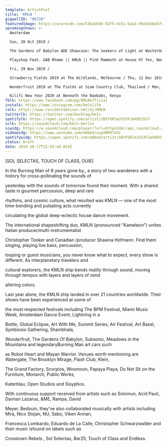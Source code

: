 ```yaml
---
template: ArtistPost
title: "KMLN "
gigwellID: "96720"
featuredImage: https://ucarecdn.com/53bab04b-82f5-4cb1-baa3-99a3e58a5704/-/crop/1077x389/85,0/-/preview/
upcomingshows: >-
  Amsterdam

  Sun, 20 Oct 2019 /

  The Gardens of Babylon ADE Showcase: The Seekers of Light at WesterUnie, Amsterdam /Fri, 15 Nov 2019 /

  Playshop Feat. GAB Rhome || KMLN || Pink Mammoth at House Of Yes, New York /

  Fri, 29 Nov 2019 /

  Strawberry Fields 2019 at The Wildlands, Melbourne / Thu, 12 Dec 2019 /

  Wonderfruit 2019 at The Fields at Siam Country Club, Thailand / Mon, 30 Dec 2019 /

  Kilifi New Year 2020 at Beneath the Baobabs, Kenya
fblk: https://www.facebook.com/pg/KMLNofficial
instalk: https://www.instagram.com/kmlnlife
ralk: https://www.residentadvisor.net/dj/KMLN
twitterlk: https://twitter.com/hashtag/kmln
spotifylk: https://open.spotify.com/artist/1BtFGRlmJS53FJaX8ESSS7
sclk: https://soundcloud.com/kmln-berlin
scwidg: https://w.soundcloud.com/player/?url=https%3A//api.soundcloud.com/playlists/232323810&color=%23ff5500&auto_play=false&hide_related=false&show_comments=true&show_user=true&show_reposts=false&show_teaser=true&visual=true
videowidg: https://www.youtube.com/embed/uvpXBR9lU5c
spotifywidg: https://open.spotify.com/embed/artist/1BtFGRlmJS53FJaX8ESSS7
status: Draft
date: 2019-10-17T15:34:44.854Z
---
```

\[SOL SELECTAS, TOUCH OF CLASS, OUIE]

In the Burning Man of 8 years gone by,, a story of two wanderers with a history for cross-pollinating the sounds of

yesterday with the sounds of tomorrow found their moment. With a shared taste in gourmet percussion, deep and rare

rhythms, and cosmic culture, what resulted was KMLN — one of the most time-bending and pulsating acts currently

circulating the global deep-eclectic house dance movement.

The international shapeshifting duo, KMLN (pronounced “Kameleon”) unites Italian producer/multi-instrumentalist

Christopher Tooker and Canadian /producer Shawna Hofmann. Find them singing, playing live bass, percussion,

looping or guest musicians, you never know what to expect, every show is different. As interplanetary travelers and

cultural explorers, the KMLN ship bends reality through sound, moving through tempos with layers and layers of mind

altering colors.

Last year alone, the KMLN ship landed in over 21 countries worldwide. Their shows have been experienced at some of

the most respected festivals including The BPM Festival, Miami Music Week, Amsterdam Dance Event, Lightning in a

Bottle, Global Eclipse, Art With Me, Summit Series, Air Festival, Art Basel, Symbiosis Gathering, Shambhala,

Wonderfruit, The Gardens Of Babylon, Subsonic, Meadows in the Mountains and legendaryBurning Man art cars such

as Robot Heart and Mayan Warrior. Venues worth mentioning are Watergate, The Brooklyn Mirage, Flash Club, Klein,

The Grand Factory, Scorpios, Woomoon, Papaya Playa, Do Not Sit on the Furniture, Monarch, Public Works,

Katerblau, Open Studios and Sisyphos.

With continuous support received from artists such as Solomun, Acid Pauli, Damian Lazarus, &ME, Rampa, David

Meyer, Bedouin, they've also collaborated musically with artists including Mira, Nico Stojan, NU, Sabo, Viken Arman,

Francesca Lombardo, Eduardo de La Calle, Christopher Schwarzwalder and their music isfound on labels such as

Crosstown Rebels , Sol Selectas, Bar25, Touch of Class and Endless.